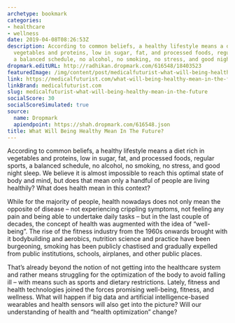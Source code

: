 ```yaml
---
archetype: bookmark
categories:
- healthcare
- wellness
date: 2019-04-08T08:26:53Z
description: According to common beliefs, a healthy lifestyle means a diet rich in
  vegetables and proteins, low in sugar, fat, and processed foods, regular sports,
  a balanced schedule, no alcohol, no smoking, no stress, and good night sleep.
dropmark.editURL: http://radhikan.dropmark.com/616548/18403523
featuredImage: /img/content/post/medicalfuturist-what-will-being-healthy-mean-in-the-future.jpeg
link: https://medicalfuturist.com/what-will-being-healthy-mean-in-the-future
linkBrand: medicalfuturist.com
slug: medicalfuturist-what-will-being-healthy-mean-in-the-future
socialScore: 30
socialScoreSimulated: true
source:
  name: Dropmark
  apiendpoint: https://shah.dropmark.com/616548.json
title: What Will Being Healthy Mean In The Future?
---
```

According to common beliefs, a healthy lifestyle means a diet rich in vegetables and proteins, low in sugar, fat, and processed foods, regular sports, a balanced schedule, no alcohol, no smoking, no stress, and good night sleep. We believe it is almost impossible to reach this optimal state of body and mind, but does that mean only a handful of people are living healthily? What does health mean in this context?

While for the majority of people, health nowadays does not only mean the opposite of disease – not experiencing crippling symptoms, not feeling any pain and being able to undertake daily tasks – but in the last couple of decades, the concept of health was augmented with the idea of “well-being”. The rise of the fitness industry from the 1960s onwards brought with it bodybuilding and aerobics, nutrition science and practice have been burgeoning, smoking has been publicly chastised and gradually expelled from public institutions, schools, airplanes, and other public places.

That’s already beyond the notion of not getting into the healthcare system and rather means struggling for the optimization of the body to avoid falling ill – with means such as sports and dietary restrictions. Lately, fitness and health technologies joined the forces promising well-being, fitness, and wellness. What will happen if big data and artificial intelligence-based wearables and health sensors will also get into the picture? Will our understanding of health and “health optimization” change?

